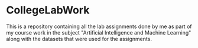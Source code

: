 # CollegeLabWork
This is a repository containing all the lab assignments done by me as part of my course work in the subject "Artificial Intelligence and Machine Learning" along with the datasets that were used for the assignments.
